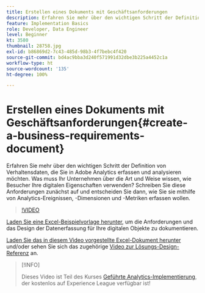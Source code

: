 ```yaml
---
title: Erstellen eines Dokuments mit Geschäftsanforderungen
description: Erfahren Sie mehr über den wichtigen Schritt der Definition von Verhaltensdaten, die Sie in Adobe Analytics erfassen und analysieren möchten.
feature: Implementation Basics
role: Developer, Data Engineer
level: Beginner
kt: 3580
thumbnail: 28758.jpg
exl-id: b86869d2-7c43-485d-98b3-4f7bebc4f420
source-git-commit: bd4ac9bba3d240f571991d32dbe3b225a4452c1a
workflow-type: ht
source-wordcount: '135'
ht-degree: 100%

---
```


# Erstellen eines Dokuments mit Geschäftsanforderungen{#create-a-business-requirements-document}

Erfahren Sie mehr über den wichtigen Schritt der Definition von Verhaltensdaten, die Sie in Adobe Analytics erfassen und analysieren möchten. Was muss Ihr Unternehmen über die Art und Weise wissen, wie Besucher Ihre digitalen Eigenschaften verwenden? Schreiben Sie diese Anforderungen zunächst auf und entscheiden Sie dann, wie Sie sie mithilfe von Analytics-Ereignissen, -Dimensionen und -Metriken erfassen wollen.

>[!VIDEO](https://video.tv.adobe.com/v/28758/?quality=12)

[Laden Sie eine Excel-Beispielvorlage herunter](assets/aa-implementation-playbook.xlsx), um die Anforderungen und das Design der Datenerfassung für Ihre digitalen Objekte zu dokumentieren.

[Laden Sie das in diesem Video vorgestellte Excel-Dokument herunter](assets/geometrixx-clothiers-brd-sdr.xlsx) und/oder sehen Sie sich das zugehörige [Video zur Lösungs-Design-Referenz](creating-and-maintaining-an-sdr.md) an.

>[!INFO]
>
> Dieses Video ist Teil des Kurses [Geführte Analytics-Implementierung](https://experienceleague.adobe.com/?recommended=Analytics-D-1-2019.1&amp;lang=de), der kostenlos auf Experience League verfügbar ist!
